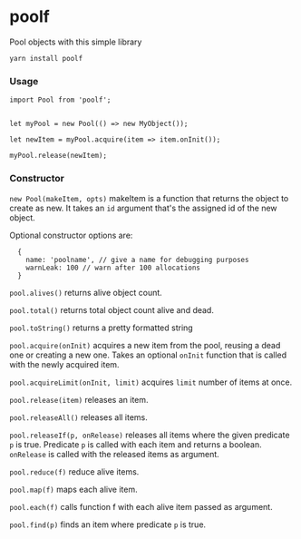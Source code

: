 # poolf
Pool objects with this simple library

`yarn install poolf`

### Usage

```
import Pool from 'poolf';


let myPool = new Pool(() => new MyObject());

let newItem = myPool.acquire(item => item.onInit());

myPool.release(newItem);

```


### Constructor

`new Pool(makeItem, opts)` makeItem is a function that returns the object to create as new. It takes an `id` argument that's the assigned id of the new object. 

Optional constructor options are:

```
  {
    name: 'poolname', // give a name for debugging purposes
    warnLeak: 100 // warn after 100 allocations
  }
```

`pool.alives()` returns alive object count.

`pool.total()` returns total object count alive and dead.

`pool.toString()` returns a pretty formatted string

`pool.acquire(onInit)` acquires a new item from the pool, reusing a dead one or creating a new one. Takes an optional `onInit` function that is called with the newly acquired item.

`pool.acquireLimit(onInit, limit)` acquires `limit` number of items at once.

`pool.release(item)` releases an item.


`pool.releaseAll()` releases all items.

`pool.releaseIf(p, onRelease)` releases all items where the given predicate `p` is true. Predicate `p` is called with each item and returns a boolean. `onRelease` is called with the released items as argument.

`pool.reduce(f)` reduce alive items.

`pool.map(f)` maps each alive item.

`pool.each(f)` calls function f with each alive item passed as argument.

`pool.find(p)` finds an item where predicate `p` is true.
